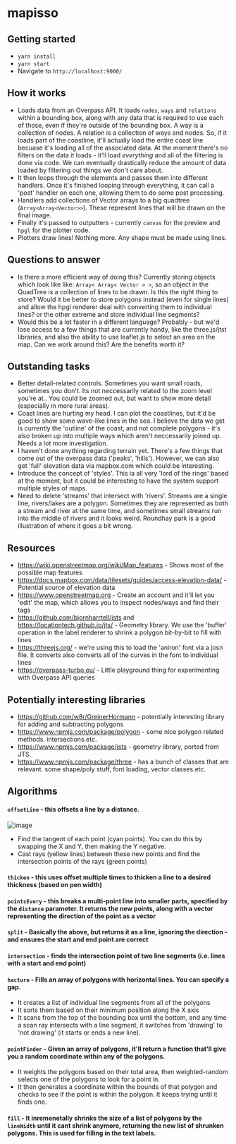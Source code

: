 # mapisso

## Getting started
* `yarn install`
* `yarn start`
* Navigate to `http://localhost:9000/`

## How it works

* Loads data from an Overpass API. It loads `nodes`, `ways` and `relations` within a bounding box, along with any data that is required to use each of those, even if they're outside of the bounding box.
A way is a collection of nodes. A relation is a collection of ways and nodes. So, if it loads part of the coastline, it'll actually load the entire coast line becuase it's loading all of the associated data.
At the moment there's no filters on the data it loads - it'll load *everything* and all of the filtering is done via code. We can eventually drastically reduce the amount of data loaded by filtering out things we don't care about.
* It then loops through the elements and passes them into different handlers. Once it's finished looping through everything, it can call a 'post' handler on each one, allowing them to do some post processing.
* Handlers add collections of Vector arrays to a big quadtree (`Array<Array<Vector>>`). These represent lines that will be drawn on the final image.
* Finally it's passed to outputters - currently `canvas` for the preview and `hpgl` for the plotter code.
* Plotters draw lines! Nothing more. Any shape must be made using lines.

## Questions to answer

* Is there a more efficient way of doing this? Currently storing objects which look like like: `Array< Array< Vector > >`, so an object in the QuadTree is a collection of lines to be drawn. Is this the right thing to store? Would it be better to store polygons instead (even for single lines) and allow the hpgl renderer deal with converting them to individual lines? or the other extreme and store individual line segments?
* Would this be a lot faster in a different language? Probably - but we'd lose access to a few things that are currently handy, like the three.js/jtst libraries, and also the ability to use leaflet.js to select an area on the map. Can we work around this? Are the benefits worth it?

## Outstanding tasks

* Better detail-related controls. Sometimes you want small roads, sometimes you don't. Its not neccessarily related to the zoom level you're at.. You could be zoomed out, but want to show more detail (especially in more rural areas).
* Coast lines are hurting my head. I can plot the coastlines, but it'd be good to show some wave-like lines in the sea. I believe the data we get is currently the 'outline' of the coast, and not complete polygons - it's also broken up into multiple ways which aren't neccessarily joined up. Needs a lot more investigation.
* I haven't done anything regarding terrain yet. There's a few things that come out of the overpass data ('peaks', 'hills'). However, we can also get 'full' elevation data via mapbox.com which could be interesting.
* Introduce the concept of 'styles'. This ia all very 'lord of the rings' based at the moment, but it could be interesting to have the system support multiple styles of maps.
* Need to delete 'streams' that intersect with 'rivers'. Streams are a single line, rivers/lakes are a polygon. Sometimes they are represented as both a stream and river at the same time, and sometimes small streams run into the middle of rivers and it looks weird. Roundhay park is a good illustration of where it goes a bit wrong.

## Resources

* https://wiki.openstreetmap.org/wiki/Map_features - Shows most of the possible map features
* https://docs.mapbox.com/data/tilesets/guides/access-elevation-data/ - Potential source of elevation data
* https://www.openstreetmap.org - Create an account and it'll let you 'edit' the map, which allows you to inspect nodes/ways and find their tags
* https://github.com/bjornharrtell/jsts and https://locationtech.github.io/jts/ - Geometry library. We use the 'buffer' operation in the label renderer to shrink a polygon bit-by-bit to fill with lines
* https://threejs.org/ - we're using this to load the 'aniron' font via a josn file. It converts also converts all of the curves in the font to individual lines
* https://overpass-turbo.eu/ - Little playground thing for experimenting with Overpass API queries

## Potentially interesting libraries

* https://github.com/w8r/GreinerHormann - potentially interesting library for adding and subtracting polygons
* https://www.npmjs.com/package/polygon - some nice polygon related methods. intersections.etc.
* https://www.npmjs.com/package/jsts - geometry library, ported from JTS.
* https://www.npmjs.com/package/three - has a bunch of classes that are relevant. some shape/poly stuff, font loading, vector classes.etc.

## Algorithms

#### `offsetLine` - this offsets a line by a distance.

![image](https://i.imgur.com/Yop53K9.png)

* Find the tangent of each point (cyan points). You can do this by swapping the X and Y, then making the Y negative.
* Cast rays (yellow lines) between these new points and find the intersection points of the rays (green points)

#### `thicken` - this uses offset multiple times to thicken a line to a desired thickness (based on pen width)

#### `pointsEvery` - this breaks a multi-point line into smaller parts, specified by the `distance` parameter. It returns the new points, along with a vector representing the direction of the point as a vector

#### `split` - Basically the above, but returns it as a line, ignoring the direction - and ensures the start and end point are correct

#### `intersection` - finds the intersection point of two line segments (i.e. lines with a start and end point)

#### `hacture` - Fills an array of polygons with horizontal lines. You can specify a gap.

* It creates a list of individual line segments from all of the polygons
* It sorts them based on their minimum position along the X axis
* It scans from the top of the bounding box until the bottom, and any time a scan ray intersects with a line segment, it switches from 'drawing' to 'not drawing' (it starts or ends a new line).

#### `pointFinder` - Given an array of polygons, it'll return a function that'll give you a random coordinate within any of the polygons.

* It weights the polygons based on their total area, then weighted-random selects one of the polygons to look for a point in.
* It then generates a coordinate within the bounds of that polygon and checks to see if the point is within the polygon. It keeps trying until it finds one.

#### `fill` - It inremenetally shrinks the size of a list of polygons by the `lineWidth` until it cant shrink anymore, returning the new list of shrunken polygons. This is used for filling in the text labels.
